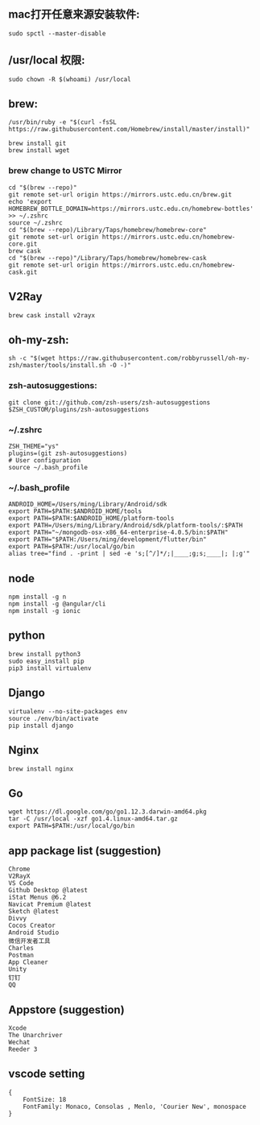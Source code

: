 ## mac打开任意来源安装软件: 
`sudo spctl --master-disable`

## /usr/local 权限: 
`sudo chown -R $(whoami) /usr/local`

## brew: 
`/usr/bin/ruby -e "$(curl -fsSL https://raw.githubusercontent.com/Homebrew/install/master/install)"`
```
brew install git
brew install wget
```
### brew change to USTC Mirror
```
cd "$(brew --repo)"
git remote set-url origin https://mirrors.ustc.edu.cn/brew.git
echo 'export HOMEBREW_BOTTLE_DOMAIN=https://mirrors.ustc.edu.cn/homebrew-bottles' >> ~/.zshrc
source ~/.zshrc
cd "$(brew --repo)/Library/Taps/homebrew/homebrew-core"
git remote set-url origin https://mirrors.ustc.edu.cn/homebrew-core.git
brew cask
cd "$(brew --repo)"/Library/Taps/homebrew/homebrew-cask
git remote set-url origin https://mirrors.ustc.edu.cn/homebrew-cask.git
```
## V2Ray
`brew cask install v2rayx`

## oh-my-zsh: 
`sh -c "$(wget https://raw.githubusercontent.com/robbyrussell/oh-my-zsh/master/tools/install.sh -O -)"`

### zsh-autosuggestions: 
`git clone git://github.com/zsh-users/zsh-autosuggestions $ZSH_CUSTOM/plugins/zsh-autosuggestions`

### ~/.zshrc
```
ZSH_THEME="ys"
plugins=(git zsh-autosuggestions)
# User configuration
source ~/.bash_profile
```

### ~/.bash_profile
```
ANDROID_HOME=/Users/ming/Library/Android/sdk
export PATH=$PATH:$ANDROID_HOME/tools
export PATH=$PATH:$ANDROID_HOME/platform-tools
export PATH=/Users/ming/Library/Android/sdk/platform-tools/:$PATH
export PATH="~/mongodb-osx-x86_64-enterprise-4.0.5/bin:$PATH"
export PATH="$PATH:/Users/ming/development/flutter/bin"
export PATH=$PATH:/usr/local/go/bin
alias tree="find . -print | sed -e 's;[^/]*/;|____;g;s;____|; |;g'"
```

## node
```
npm install -g n
npm install -g @angular/cli
npm install -g ionic
```

## python
```
brew install python3
sudo easy_install pip
pip3 install virtualenv
```

## Django
```
virtualenv --no-site-packages env
source ./env/bin/activate
pip install django
```

## Nginx 
`brew install nginx`

## Go
```
wget https://dl.google.com/go/go1.12.3.darwin-amd64.pkg
tar -C /usr/local -xzf go1.4.linux-amd64.tar.gz
export PATH=$PATH:/usr/local/go/bin
```
## app package list (suggestion)
```
Chrome
V2RayX
VS Code
Github Desktop @latest
iStat Menus @6.2
Navicat Premium @latest
Sketch @latest
Divvy
Cocos Creator
Android Studio
微信开发者工具
Charles
Postman
App Cleaner
Unity
钉钉
QQ
```

## Appstore (suggestion)
```
Xcode
The Unarchriver
Wechat
Reeder 3
```

## vscode setting
```
{
    FontSize: 18
    FontFamily: Monaco, Consolas , Menlo, 'Courier New', monospace
}
```
